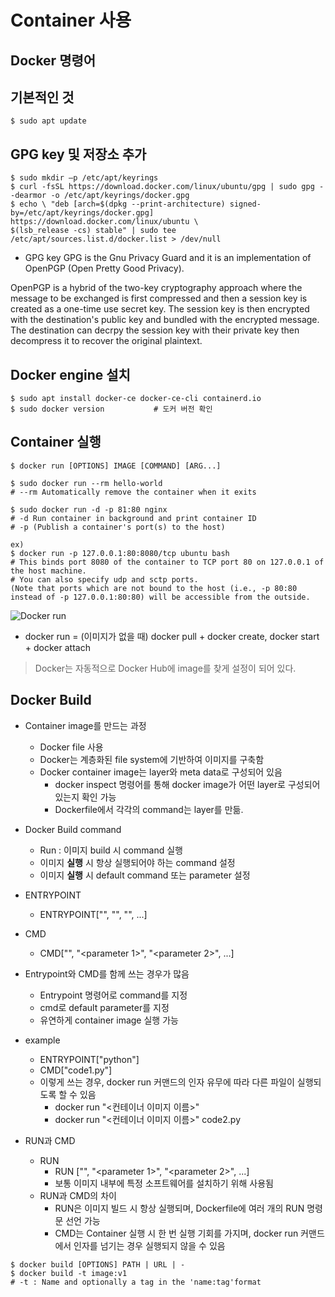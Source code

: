 # Container 사용

## Docker 명령어

## 기본적인 것
```
$ sudo apt update
```

## GPG key 및 저장소 추가
```
$ sudo mkdir –p /etc/apt/keyrings
$ curl -fsSL https://download.docker.com/linux/ubuntu/gpg | sudo gpg --dearmor -o /etc/apt/keyrings/docker.gpg
$ echo \ "deb [arch=$(dpkg --print-architecture) signed-by=/etc/apt/keyrings/docker.gpg] https://download.docker.com/linux/ubuntu \
$(lsb_release -cs) stable" | sudo tee /etc/apt/sources.list.d/docker.list > /dev/null
```

- GPG key
GPG is the Gnu Privacy Guard and it is an implementation of OpenPGP (Open Pretty Good Privacy).

OpenPGP is a hybrid of the two-key cryptography approach where the message to be exchanged is first compressed and then a session key is created as a one-time use secret key.
The session key is then encrypted with the destination's public key and bundled with the encrypted message.
The destination can decrpy the session key with their private key then decompress it to recover the original plaintext.

## Docker engine 설치
```
$ sudo apt install docker-ce docker-ce-cli containerd.io
$ sudo docker version           # 도커 버전 확인
```

## Container 실행
```
$ docker run [OPTIONS] IMAGE [COMMAND] [ARG...]

$ sudo docker run --rm hello-world
# --rm Automatically remove the container when it exits

$ sudo docker run -d -p 81:80 nginx
# -d Run container in background and print container ID
# -p (Publish a container's port(s) to the host)

ex)
$ docker run -p 127.0.0.1:80:8080/tcp ubuntu bash
# This binds port 8080 of the container to TCP port 80 on 127.0.0.1 of the host machine.
# You can also specify udp and sctp ports.
(Note that ports which are not bound to the host (i.e., -p 80:80 instead of -p 127.0.0.1:80:80) will be accessible from the outside.
```
![Docker run](https://user-images.githubusercontent.com/105041834/198867394-65b2ff96-9f29-4ea1-96ed-daee8935e760.jpg)

- docker run = (이미지가 없을 때) docker pull + docker create, docker start + docker attach
> Docker는 자동적으로 Docker Hub에 image를 찾게 설정이 되어 있다.

## Docker Build
- Container image를 만드는 과정
  - Docker file 사용
  - Docker는 계층화된 file system에 기반하여 이미지를 구축함
  - Docker container image는 layer와 meta data로 구성되어 있음
    - docker inspect 명령어를 통해 docker image가 어떤 layer로 구성되어 있는지 확인 가능
    - Dockerfile에서 각각의 command는 layer를 만듦.

- Docker Build command
  - Run : 이미지 build 시 command 실행
  - 이미지 **실행** 시 항상 실행되어야 하는 command 설정
  - 이미지 **실행** 시 default command 또는 parameter 설정

- ENTRYPOINT
  - ENTRYPOINT\["<command>", "<parameter1>", "<parameter2>", ...]
- CMD
  - CMD\["<command>", "<parameter 1>", "<parameter 2>", ...]

- Entrypoint와 CMD를 함께 쓰는 경우가 많음
  - Entrypoint 명령어로 command를 지정
  - cmd로 default parameter를 지정
  - 유연하게 container image 실행 가능

- example
  - ENTRYPOINT\["python"]
  - CMD\["code1.py"]
  - 이렇게 쓰는 경우, docker run 커맨드의 인자 유무에 따라 다른 파일이 실행되도록 할 수 있음
    - docker run "<컨테이너 이미지 이름>"
    - docker run "<컨테이너 이미지 이름>" code2.py

- RUN과 CMD
  - RUN
    - RUN \["<command>", "<parameter 1>", "<parameter 2>", ...]
    - 보통 이미지 내부에 특정 소프트웨어를 설치하기 위해 사용됨
  - RUN과 CMD의 차이
    - RUN은 이미지 빌드 시 항상 실행되며, Dockerfile에 여러 개의 RUN 명령문 선언 가능
    - CMD는 Container 실행 시 한 번 실행 기회를 가지며, docker run 커맨드에서 인자를 넘기는 경우 실행되지 않을 수 있음

```
$ docker build [OPTIONS] PATH | URL | -
$ docker build -t image:v1
# -t : Name and optionally a tag in the 'name:tag'format
```